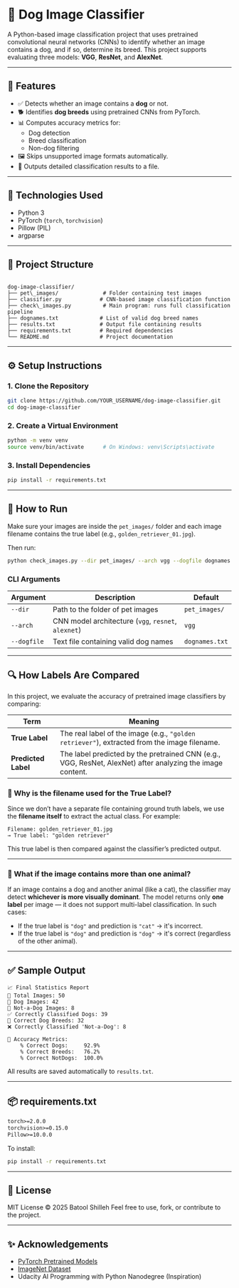 
# 🐶 Dog Image Classifier

A Python-based image classification project that uses pretrained convolutional neural networks (CNNs) to identify whether an image contains a dog, and if so, determine its breed. This project supports evaluating three models: **VGG**, **ResNet**, and **AlexNet**.

---

## 🚀 Features

- ✅ Detects whether an image contains a **dog** or not.
- 🐕 Identifies **dog breeds** using pretrained CNNs from PyTorch.
- 📊 Computes accuracy metrics for:
  - Dog detection
  - Breed classification
  - Non-dog filtering
- 🖼️ Skips unsupported image formats automatically.
- 📝 Outputs detailed classification results to a file.

---

## 🧠 Technologies Used

- Python 3
- PyTorch (`torch`, `torchvision`)
- Pillow (PIL)
- argparse

---

## 📁 Project Structure

```

dog-image-classifier/
├── pet\_images/              # Folder containing test images
├── classifier.py            # CNN-based image classification function
├── check\_images.py          # Main program: runs full classification pipeline
├── dognames.txt             # List of valid dog breed names
├── results.txt              # Output file containing results
├── requirements.txt         # Required dependencies
└── README.md                # Project documentation

````

---

## ⚙️ Setup Instructions

### 1. Clone the Repository

```bash
git clone https://github.com/YOUR_USERNAME/dog-image-classifier.git
cd dog-image-classifier
````

### 2. Create a Virtual Environment

```bash
python -m venv venv
source venv/bin/activate      # On Windows: venv\Scripts\activate
```

### 3. Install Dependencies

```bash
pip install -r requirements.txt
```

---

## 🧪 How to Run

Make sure your images are inside the `pet_images/` folder and each image filename contains the true label (e.g., `golden_retriever_01.jpg`).

Then run:

```bash
python check_images.py --dir pet_images/ --arch vgg --dogfile dognames.txt
```

### CLI Arguments

| Argument    | Description                                         | Default        |
| ----------- | --------------------------------------------------- | -------------- |
| `--dir`     | Path to the folder of pet images                    | `pet_images/`  |
| `--arch`    | CNN model architecture (`vgg`, `resnet`, `alexnet`) | `vgg`          |
| `--dogfile` | Text file containing valid dog names                | `dognames.txt` |

---

## 🔍 How Labels Are Compared

In this project, we evaluate the accuracy of pretrained image classifiers by comparing:

| Term                | Meaning                                                                                                   |
| ------------------- | --------------------------------------------------------------------------------------------------------- |
| **True Label**      | The real label of the image (e.g., `"golden retriever"`), extracted from the image filename.              |
| **Predicted Label** | The label predicted by the pretrained CNN (e.g., VGG, ResNet, AlexNet) after analyzing the image content. |

### 🧠 Why is the filename used for the True Label?

Since we don’t have a separate file containing ground truth labels, we use the **filename itself** to extract the actual class.
For example:

```
Filename: golden_retriever_01.jpg  
→ True label: "golden retriever"
```

This true label is then compared against the classifier’s predicted output.

---

### 🐾 What if the image contains more than one animal?

If an image contains a dog and another animal (like a cat), the classifier may detect **whichever is more visually dominant**.
The model returns only **one label** per image — it does not support multi-label classification. In such cases:

* If the true label is `"dog"` and prediction is `"cat"` → it's incorrect.
* If the true label is `"dog"` and prediction is `"dog"` → it's correct (regardless of the other animal).

---

## ✅ Sample Output

```
📈 Final Statistics Report
📸 Total Images: 50
🐶 Dog Images: 42
🚫 Not-a-Dog Images: 8
✅ Correctly Classified Dogs: 39
🎯 Correct Dog Breeds: 32
❌ Correctly Classified 'Not-a-Dog': 8

🔢 Accuracy Metrics:
    % Correct Dogs:     92.9%
    % Correct Breeds:   76.2%
    % Correct NotDogs:  100.0%
```

All results are saved automatically to `results.txt`.

---

## 📦 requirements.txt

```txt
torch>=2.0.0
torchvision>=0.15.0
Pillow>=10.0.0
```

To install:

```bash
pip install -r requirements.txt
```

---

## 📄 License

MIT License © 2025 Batool Shilleh
Feel free to use, fork, or contribute to the project.

---

## ✨ Acknowledgements

* [PyTorch Pretrained Models](https://pytorch.org/vision/stable/models.html)
* [ImageNet Dataset](http://www.image-net.org/)
* Udacity AI Programming with Python Nanodegree (Inspiration)
